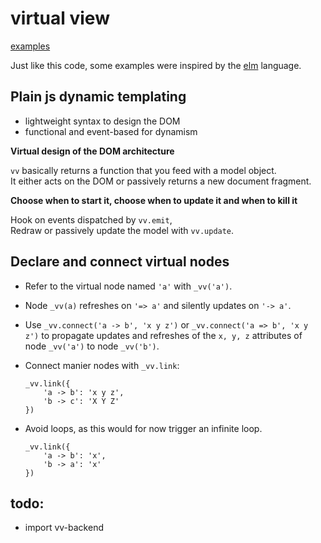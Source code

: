 # virtual view

[examples](http://mathchat.fr:8083/vv)

Just like this code, some examples were inspired by 
the [elm](http://elm-lang.org) language.

## Plain js dynamic templating

* lightweight syntax to design the DOM
* functional and event-based for dynamism

**Virtual design of the DOM architecture**

`vv` basically returns a function that you feed with a model object.   
It either acts on the DOM or passively returns a new document fragment.

**Choose when to start it, choose when to update it and when to kill it**

Hook on events dispatched by `vv.emit`,   
Redraw or passively update the model with `vv.update`.

## Declare and connect virtual nodes

- Refer to the virtual node named `'a'` with `_vv('a')`.  

- Node `_vv(a)` refreshes on `'=> a'`
and silently updates on `'-> a'`.

- Use `_vv.connect('a -> b', 'x y z')` or 
`_vv.connect('a => b', 'x y z')`
to propagate updates and refreshes of the `x, y, z` attributes
of node `_vv('a')` to node `_vv('b')`.

- Connect manier nodes with `_vv.link`:

    ```
    _vv.link({
        'a -> b': 'x y z',
        'b -> c': 'X Y Z'
    })
    ```

- Avoid loops, as this would for now trigger an infinite loop. 

    ```
    _vv.link({
        'a -> b': 'x',
        'b -> a': 'x'
    })
    ```

    

## todo: 

* import vv-backend

